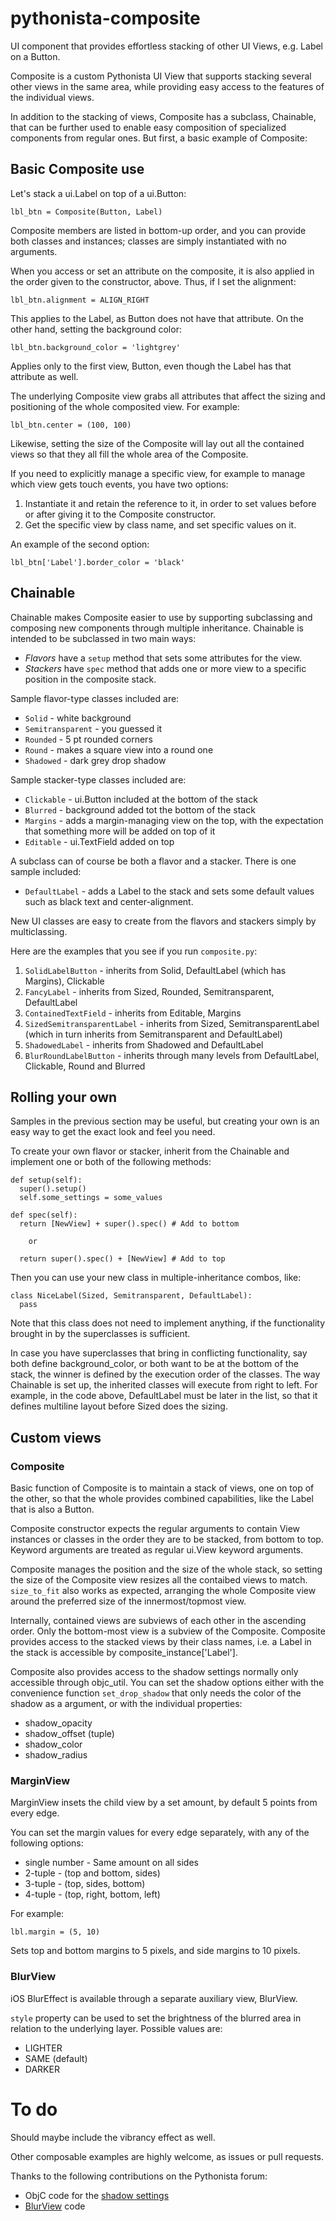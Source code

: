 # pythonista-composite

UI component that provides effortless stacking of other UI Views, e.g. Label on a Button.

Composite is a custom Pythonista UI View that supports stacking several other views in the same area, while providing easy access to the features of the individual views.

In addition to the stacking of views, Composite has a subclass, Chainable, that can be further used to enable easy composition of specialized components from regular ones. But first, a basic example of Composite:

## Basic Composite use

Let's stack a ui.Label on top of a ui.Button:

    lbl_btn = Composite(Button, Label)
    
Composite members are listed in bottom-up order, and you can provide both classes and instances; classes are simply instantiated with no arguments.

When you access or set an attribute on the composite, it is also applied in the order given to the constructor, above. Thus, if I set the alignment:

    lbl_btn.alignment = ALIGN_RIGHT
    
This applies to the Label, as Button does not have that attribute. On the other hand, setting the background color:

    lbl_btn.background_color = 'lightgrey'

Applies only to the first view, Button, even though the Label has that attribute as well.

The underlying Composite view grabs all attributes that affect the sizing and positioning of the whole composited view. For example:

    lbl_btn.center = (100, 100)

Likewise, setting the size of the Composite will lay out all the contained views so that they all fill the whole area of the Composite.   
            
If you need to explicitly manage a specific view, for example to manage which view gets touch events, you have two options:

1. Instantiate it and retain the reference to it, in order to set values before or after giving it to the Composite constructor.
2. Get the specific view by class name, and set specific values on it.

An example of the second option:

    lbl_btn['Label'].border_color = 'black'

## Chainable

Chainable makes Composite easier to use by supporting subclassing and composing new components through multiple inheritance. Chainable is intended to be subclassed in two main ways:

* _Flavors_ have a `setup` method that sets some attributes for the view.
* _Stackers_ have `spec` method that adds one or more view to a specific position in the composite stack.

Sample flavor-type classes included are:

* `Solid` - white background
* `Semitransparent` - you guessed it
* `Rounded` - 5 pt rounded corners
* `Round` - makes a square view into a round one
* `Shadowed` - dark grey drop shadow

Sample stacker-type classes included are:

* `Clickable` - ui.Button included at the bottom of the stack
* `Blurred` - background added tot the bottom of the stack
* `Margins` - adds a margin-managing view on the top, with the expectation that something more will be added on top of it
* `Editable` - ui.TextField added on top

A subclass can of course be both a flavor and a stacker. There is one sample included:

* `DefaultLabel` - adds a Label to the stack and sets some default values such as black text and center-alignment.

New UI classes are easy to create from the flavors and stackers simply by multiclassing.

Here are the examples that you see if you run `composite.py`:

1. `SolidLabelButton` - inherits from Solid, DefaultLabel (which has Margins), Clickable
2. `FancyLabel` - inherits from Sized, Rounded, Semitransparent, DefaultLabel
3. `ContainedTextField` - inherits from Editable, Margins
4. `SizedSemitransparentLabel` - inherits from Sized, SemitransparentLabel (which in turn inherits from Semitransparent and DefaultLabel)
5. `ShadowedLabel` - inherits from Shadowed and DefaultLabel
6. `BlurRoundLabelButton` - inherits through many levels from DefaultLabel, Clickable, Round and Blurred

## Rolling your own

Samples in the previous section may be useful, but creating your own is an easy way to get the exact look and feel you need.

To create your own flavor or stacker, inherit from the Chainable and implement one or both of the following methods:

    def setup(self):
      super().setup()
      self.some_settings = some_values
      
    def spec(self):
      return [NewView] + super().spec() # Add to bottom

        or
    
      return super().spec() + [NewView] # Add to top
      
Then you can use your new class in multiple-inheritance combos, like:

    class NiceLabel(Sized, Semitransparent, DefaultLabel):
      pass
      
Note that this class does not need to implement anything, if the functionality brought in by the superclasses is sufficient.

In case you have superclasses that bring in conflicting functionality, say both define background_color, or both want to be at the bottom of the stack, the winner is defined by the execution order of the classes. The way Chainable is set up, the inherited classes will execute from right to left. For example, in the code above, DefaultLabel must be later in the list, so that it defines multiline layout before Sized does the sizing.

## Custom views

### Composite

Basic function of Composite is to maintain a stack of views, one on top of the other, so that the whole provides combined capabilities, like the Label that is also a Button.

Composite constructor expects the regular arguments to contain View instances or classes in the order they are to be stacked, from bottom to top. Keyword arguments are treated as regular ui.View keyword arguments.

Composite manages the position and the size of the whole stack, so setting the size of the Composite view resizes all the contaibed views to match. `size_to_fit` also works as expected, arranging the whole Composite view around the preferred size of the innermost/topmost view.

Internally, contained views are subviews of each other in the ascending order. Only the bottom-most view is a subview of the Composite. Composite provides access to the stacked views by their class names, i.e. a Label in the stack is accessible by composite_instance['Label'].

Composite also provides access to the shadow settings normally only accessible through objc_util. You can set the shadow options either with the convenience function `set_drop_shadow` that only needs the color of the shadow as a argument, or with the individual properties:

* shadow_opacity
* shadow_offset (tuple)
* shadow_color
* shadow_radius

### MarginView

MarginView insets the child view by a set amount, by default 5 points from every edge.
    
You can set the margin values for every edge separately, with any of the following options:

* single number - Same amount on all sides
* 2-tuple - (top and bottom, sides)
* 3-tuple - (top, sides, bottom)
* 4-tuple - (top, right, bottom, left)

For example:

    lbl.margin = (5, 10)
    
Sets top and bottom margins to 5 pixels, and side margins to 10 pixels.

### BlurView

iOS BlurEffect is available through a separate auxiliary view, BlurView.
    
`style` property can be used to set the brightness of the blurred area in relation to the underlying layer. Possible values are:

* LIGHTER
* SAME (default)
* DARKER

# To do

Should maybe include the vibrancy effect as well.

Other composable examples are highly welcome, as issues or pull requests.

Thanks to the following contributions on the Pythonista forum:

* ObjC code for the [shadow settings](https://forum.omz-software.com/topic/1942/drop-shadow-behind-ui-view/15?page=2)
* [BlurView](https://forum.omz-software.com/topic/2738/ui-gaussian-blur/4) code
